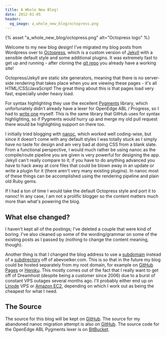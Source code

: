 ```yaml
---
title: A Whole New Blog!
date: 2012-01-05
header:
  og_image: a_whole_new_blog/octopress.png
---
```


{% asset "a_whole_new_blog/octopress.png" alt="Octopress logo" %}

Welcome to my new blog design! I've migrated my blog posts from Wordpress
over to [Octopress][], which is a custom version of [Jekyll][] with a sensible
default style and some additional plugins. It was extremely fast to get up
and running - after cloning the [git repo][Octopress git] you already have a
working site!

Octopress/Jekyll are static site generators, meaning that there is no
server-side rendering that takes place when you are viewing these pages -
it's all HTML/CSS/JavaScript! The great thing about this is that pages
load very fast, especially under heavy load.

For syntax highlighting they use the excellent [Pygments][] library, which
unfortunately didn't already have a lexer for OpenEdge ABL / Progress, so I
had to [write one][ABL Lexer] myself. This is the same library that GitHub
uses for syntax highlighting, so if Pygments would hurry up and merge my
old pull request there would be highlighting support on there too.

I initially tried blogging with [nanoc][], which worked well coding-wise, but
since it doesn't come with any default styles I was totally stuck as I simply
have no taste for design and am very bad at doing CSS from a blank slate. From a
functional perspective, I would much rather be using nanoc as the compile/route
pipeline you are given is very powerful for designing the app. Jekyll
can't really compare to it; if you have to do anything advanced you have
to hack away at core files that could be blown away in an update or write
a plugin for it (there aren't very many existing plugins). In nanoc most of
these things can be accomplished using the rendering pipeline and plain old
Ruby gems.

If I had a ton of time I would take the default Octopress style and port it
to nanoc! In any case, I am not a prolific blogger so the content matters
much more than what's powering the blog.

## What else changed?

I haven't kept all of the postings; I've deleted a couple that were kind
of boring. I've also cleaned up some of the wording/grammar on some of the
existing posts as I passed by (nothing to change the content meaning, though).

Another thing is that I changed the blog address to use a [subdomain][blog]
instead of a [subdirectory][old_blog] off of abevoelker.com. This is so that in
the future my blog could be hosted separately from my root domain, for example
on [GitHub Pages][] or [Heroku][]. This mostly comes out of the fact that I
really want to get off of Dreamhost (despite being a customer since 2006) due
to a burst of constant VPS outages several months ago. I'll probably either
end up on [Linode][] VPS or [Amazon EC2][], depending on which I work out as
being the cheapest for what I need.

## The Source

The source for this blog will be kept on [GitHub][blog source]. The source for
my abandoned nanoc migration attempt is also on [GitHub][nanoc blog source].
The source code for the OpenEdge ABL Pygments lexer is on
[BitBucket][ABL Lexer].

[Octopress]: http://octopress.org/
[Octopress git]: https://github.com/imathis/octopress
[Jekyll]: https://github.com/mojombo/jekyll
[Pygments]: http://pygments.org/
[ABL Lexer]: https://bitbucket.org/abevoelker/pygments-main/overview
[nanoc]: http://nanoc.stoneship.org/
[blog]: http://blog.abevoelker.com/
[old_blog]: http://abevoelker.com/blog/
[GitHub Pages]: http://pages.github.com/
[Heroku]: http://www.heroku.com/
[Linode]: http://www.linode.com/
[Amazon EC2]: http://aws.amazon.com/ec2/
[blog source]: https://github.com/abevoelker/blog-octopress
[nanoc blog source]: https://github.com/abevoelker/blog-nanoc
